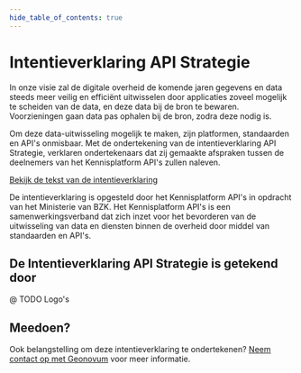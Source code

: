 ```yaml
---
hide_table_of_contents: true
---
```


# Intentieverklaring API Strategie

In onze visie zal de digitale overheid de komende jaren gegevens en data steeds meer veilig en efficiënt uitwisselen door applicaties zoveel mogelijk te scheiden van de data, en deze data bij de bron te bewaren. Voorzieningen gaan data pas ophalen bij de bron, zodra deze nodig is.

Om deze data-uitwisseling mogelijk te maken, zijn platformen, standaarden en API's onmisbaar. Met de ondertekening van de intentieverklaring API Strategie, verklaren ondertekenaars dat zij gemaakte afspraken tussen de deelnemers van het Kennisplatform API's zullen naleven.

[Bekijk de tekst van de intentieverklaring](https://docs.geostandaarden.nl/api/API-Strategie/#intentieverklaring-api-strategie)

De intentieverklaring is opgesteld door het Kennisplatform API's in opdracht van het Ministerie van BZK. Het Kennisplatform API's is een samenwerkingsverband dat zich inzet voor het bevorderen van de uitwisseling van data en diensten binnen de overheid door middel van standaarden en API's.

## De Intentieverklaring API Strategie is getekend door

@ TODO Logo's

## Meedoen?

Ook belangstelling om deze intentieverklaring te ondertekenen? [Neem contact op met Geonovum](f.terpstra@geonovum.nl) voor meer informatie.